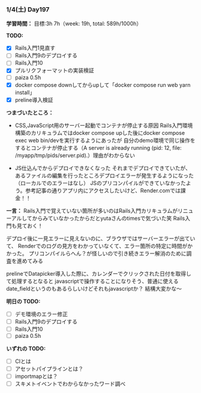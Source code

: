 ### 1/4(土) Day197

**学習時間：**
目標:3h
7h（week: 19h, total: 589h/1000h）

**TODO:**

- [x] Rails入門1見直す
- [ ] Rails入門9のデプロイする
- [ ] Rails入門10
- [x] プルリクフォーマットの実装検証
- [ ] paiza 0.5h
- [x] docker compose downしてからupして「docker compose run web yarn install」
- [x] preline導入検証

**つまづいたところ：**
- CSS,JavaScript用のサーバー起動でコンテナが停止する原因
  Rails入門環境構築のカリキュラムではdocker compose upした後にdocker compose exec web bin/devを実行するようにあったが
  自分のdemo環境で同じ操作をするとコンテナが停止する（A server is already running (pid: 12, file: /myapp/tmp/pids/server.pid).）理由がわからない

- JS仕込んでからデプロイできなくなった
  それまでデプロイできていたが、あるファイルの編集を行ったところデプロイエラーが発生するようになった（ローカルでのエラーはなし）
  JSのプリコンパイルができていなかったよう。参考記事の通りアプリ内にアクセスしたいけど、Render.comでは課金！！

**一言：**
Rails入門で覚えていない箇所が多いのはRails入門カリキュラムがリニューアルしてからみていなかったからだとyutaさんのtimesで気づいた笑
Rails入門も見ておく！

デプロイ後に一見エラーに見えないのに、ブラウザではサーバーエラーが出ていて、
Renderでのログの見方をわかっていなくて、エラー箇所の特定に時間がかかった。
プリコンパイルらへん？が怪しいので引き続きエラー解消のために調査を進めてみる

prelineでDatapicker導入した際に、カレンダーでクリックされた日付を取得して処理するとなると
javascriptで操作することになりそう、普通に使えるdate_fieldというのもあるらしいけどそれもjavascriptか？
結構大変かな〜


**明日の TODO:**

- [ ] デモ環境のエラー修正
- [ ] Rails入門9のデプロイする
- [ ] Rails入門10
- [ ] paiza 0.5h

**いずれの TODO:**
- [ ] CIとは
- [ ] アセットパイプラインとは？
- [ ] importmapとは？
- [ ] スキメトイベントでわからなかったワード調べ
